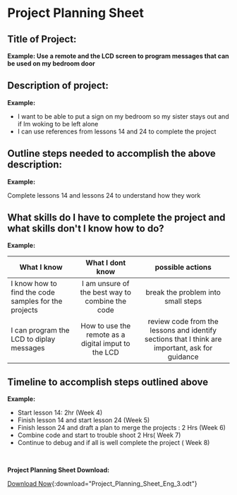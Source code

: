 
# Project Planning Sheet

## Title of Project:
**Example: Use a remote and the LCD screen to program messages that can be used on my bedroom door** 
## Description of project:
**Example:**<BR/>

* I want to be able to put a sign on my bedroom so my sister stays out and if Im woking to be left alone
* I can use references from lessons 14 and 24 to complete the project


## Outline steps needed to accomplish the above description:
**Example:**<br/>

Complete lessons 14 and lessons 24 to understand how they work

## What skills do I have to complete the project and what skills don't I know how to do?
**Example:**<br/> 

| What I know |  What I dont know     |  possible actions|
|----------|:-------------:|:-----:|
| I know how to find the code samples for the projects | I am unsure of the best way to combine the code | break the problem into small steps|
| I can program the LCD to diplay messages|  How to use the remote as a digital imput to the LCD     | review code from the lessons and identify sections that I think are important, ask for guidance|


## Timeline to accomplish steps outlined above
**Example:**<br/>

* Start lesson 14: 2hr (Week 4)
* Finish lesson 14 and start lesson 24 (Week 5)
* Finish lesson 24 and draft a plan to merge the projects : 2 Hrs (Week 6)
* Combine code and start to trouble shoot 2 Hrs( Week 7) 
* Continue to debug and if all is well complete the project ( Week 8)  
<br/>

**Project Planning Sheet Download:**<br/>

[Download Now](Project_Planning_Sheet_Eng_3.odt){:download="Project_Planning_Sheet_Eng_3.odt"}<br/><br/>